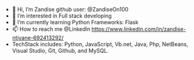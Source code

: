 - 👋 Hi, I’m Zandise github user: @ZandiseOn100
- 👀 I’m interested in Full stack developing
- 🌱 I’m currently learning Python Frameworks: Flask 
- 📫 How to reach me @Linkedln https://www.linkedin.com/in/zandise-ntiyane-692413292/
- TechStack includes: Python, JavaScript, Vb.net, Java, Php, NetBeans, Visual Studio, Git, Github, and MySQL.
